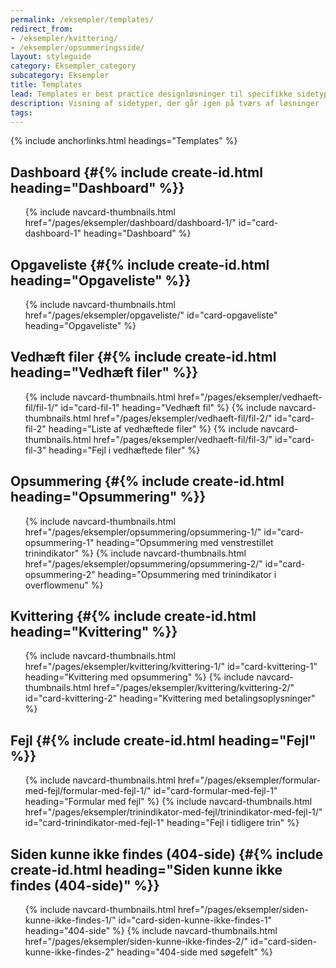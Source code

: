```yaml
---
permalink: /eksempler/templates/
redirect_from:
- /eksempler/kvittering/
- /eksempler/opsummeringsside/
layout: styleguide
category: Eksempler_category
subcategory: Eksempler
title: Templates
lead: Templates er best practice designløsninger til specifikke sidetyper.
description: Visning af sidetyper, der går igen på tværs af løsninger
tags:
---
```


{% include anchorlinks.html headings="Templates" %}

## Dashboard {#{% include create-id.html heading="Dashboard" %}}

<ul class="row card-row">
    {% include navcard-thumbnails.html 
        href="/pages/eksempler/dashboard/dashboard-1/"
        id="card-dashboard-1"
        heading="Dashboard"
    %}
</ul>

## Opgaveliste {#{% include create-id.html heading="Opgaveliste" %}}

<ul class="row card-row">
    {% include navcard-thumbnails.html 
        href="/pages/eksempler/opgaveliste/"
        id="card-opgaveliste"
        heading="Opgaveliste"
    %}
</ul>

## Vedhæft filer {#{% include create-id.html heading="Vedhæft filer" %}}

<ul class="row card-row">
    {% include navcard-thumbnails.html 
        href="/pages/eksempler/vedhaeft-fil/fil-1/"
        id="card-fil-1"
        heading="Vedhæft fil"
    %}
    {% include navcard-thumbnails.html 
        href="/pages/eksempler/vedhaeft-fil/fil-2/"
        id="card-fil-2"
        heading="Liste af vedhæftede filer"
    %}
    {% include navcard-thumbnails.html 
        href="/pages/eksempler/vedhaeft-fil/fil-3/"
        id="card-fil-3"
        heading="Fejl i vedhæftede filer"
    %}
</ul>

## Opsummering {#{% include create-id.html heading="Opsummering" %}}

<ul class="row card-row">
    {% include navcard-thumbnails.html 
        href="/pages/eksempler/opsummering/opsummering-1/"
        id="card-opsummering-1"
        heading="Opsummering med venstrestillet trinindikator"
    %}
    {% include navcard-thumbnails.html 
        href="/pages/eksempler/opsummering/opsummering-2/"
        id="card-opsummering-2"
        heading="Opsummering med trinindikator i overflowmenu"
    %}
</ul>

## Kvittering {#{% include create-id.html heading="Kvittering" %}}

<ul class="row card-row">
    {% include navcard-thumbnails.html 
        href="/pages/eksempler/kvittering/kvittering-1/"
        id="card-kvittering-1"
        heading="Kvittering med opsummering"
    %}
    {% include navcard-thumbnails.html 
        href="/pages/eksempler/kvittering/kvittering-2/"
        id="card-kvittering-2"
        heading="Kvittering med betalingsoplysninger"
    %}
</ul>

## Fejl {#{% include create-id.html heading="Fejl" %}}

<ul class="row card-row">
    {% include navcard-thumbnails.html 
        href="/pages/eksempler/formular-med-fejl/formular-med-fejl-1/"
        id="card-formular-med-fejl-1"
        heading="Formular med fejl"
    %}
    {% include navcard-thumbnails.html 
        href="/pages/eksempler/trinindikator-med-fejl/trinindikator-med-fejl-1/"
        id="card-trinindikator-med-fejl-1"
        heading="Fejl i tidligere trin"
    %}
</ul>

## Siden kunne ikke findes (404-side) {#{% include create-id.html heading="Siden kunne ikke findes (404-side)" %}}

<ul class="row card-row">
    {% include navcard-thumbnails.html 
        href="/pages/eksempler/siden-kunne-ikke-findes-1/"
        id="card-siden-kunne-ikke-findes-1"
        heading="404-side"
    %}
    {% include navcard-thumbnails.html 
        href="/pages/eksempler/siden-kunne-ikke-findes-2/"
        id="card-siden-kunne-ikke-findes-2"
        heading="404-side med søgefelt"
    %}
</ul>
